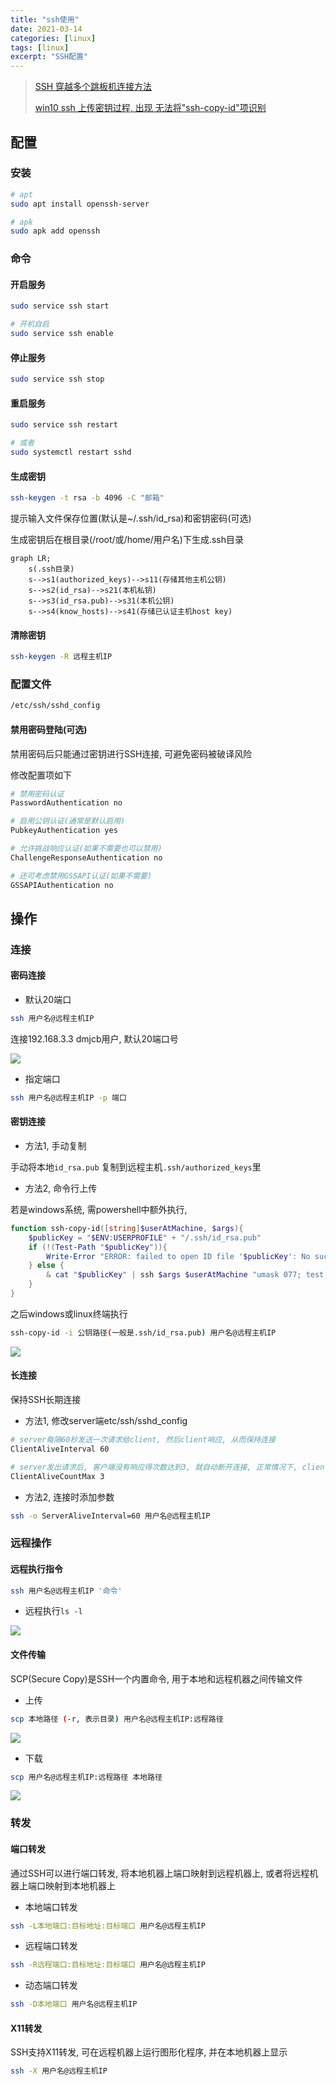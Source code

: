 ```yaml
---
title: "ssh使用"
date: 2021-03-14
categories: [linux]
tags: [linux]
excerpt: "SSH配置"
---
```


> [SSH 穿越多个跳板机连接方法](https://murphypei.github.io/blog/2021/12/ssh-proxyjump.html)
>
> [win10 ssh 上传密钥过程, 出现 无法将"ssh-copy-id"项识别](https://blog.csdn.net/Defiler_Lee/article/details/116278442)

## 配置

### 安装

```sh
# apt
sudo apt install openssh-server

# apk
sudo apk add openssh
```

### 命令

#### 开启服务

```sh
sudo service ssh start

# 开机自启
sudo service ssh enable
```

#### 停止服务

```sh
sudo service ssh stop
```

#### 重启服务

```sh
sudo service ssh restart

# 或者
sudo systemctl restart sshd
```

#### 生成密钥

```sh
ssh-keygen -t rsa -b 4096 -C "邮箱"
```

提示输入文件保存位置(默认是~/.ssh/id_rsa)和密钥密码(可选)

生成密钥后在根目录(/root/或/home/用户名)下生成.ssh目录

```mermaid
graph LR;
    s(.ssh目录)
    s-->s1(authorized_keys)-->s11(存储其他主机公钥)
    s-->s2(id_rsa)-->s21(本机私钥)
    s-->s3(id_rsa.pub)-->s31(本机公钥)
    s-->s4(know_hosts)-->s41(存储已认证主机host key)
```

#### 清除密钥

```sh
ssh-keygen -R 远程主机IP
```

### 配置文件

```sh
/etc/ssh/sshd_config
```

#### 禁用密码登陆(可选)

禁用密码后只能通过密钥进行SSH连接, 可避免密码被破译风险

修改配置项如下

```sh
# 禁用密码认证
PasswordAuthentication no

# 启用公钥认证(通常是默认启用)
PubkeyAuthentication yes

# 允许挑战响应认证(如果不需要也可以禁用)
ChallengeResponseAuthentication no

# 还可考虑禁用GSSAPI认证(如果不需要)
GSSAPIAuthentication no
```

## 操作

### 连接

#### 密码连接

- 默认20端口

```sh
ssh 用户名@远程主机IP
```

连接192.168.3.3 dmjcb用户, 默认20端口号

![](/assets/image/20241109_164123.jpg)

- 指定端口

```sh
ssh 用户名@远程主机IP -p 端口
```

#### 密钥连接

- 方法1, 手动复制

手动将本地`id_rsa.pub` 复制到远程主机`.ssh/authorized_keys`里

- 方法2, 命令行上传

若是windows系统, 需powershell中额外执行,

```powershell
function ssh-copy-id([string]$userAtMachine, $args){
    $publicKey = "$ENV:USERPROFILE" + "/.ssh/id_rsa.pub"
    if (!(Test-Path "$publicKey")){
        Write-Error "ERROR: failed to open ID file '$publicKey': No such file"
    } else {
        & cat "$publicKey" | ssh $args $userAtMachine "umask 077; test -d .ssh || mkdir .ssh ; cat >> .ssh/authorized_keys || exit 1"
    }
}
```

之后windows或linux终端执行

```sh
ssh-copy-id -i 公钥路径(一般是.ssh/id_rsa.pub) 用户名@远程主机IP
```

![](/assets/image/20241206_115748.jpg)

#### 长连接

保持SSH长期连接

- 方法1, 修改server端etc/ssh/sshd_config

```sh
# server每隔60秒发送一次请求给client, 然后client响应, 从而保持连接
ClientAliveInterval 60 

# server发出请求后, 客户端没有响应得次数达到3, 就自动断开连接, 正常情况下, client不会不响应
ClientAliveCountMax 3 
```

- 方法2, 连接时添加参数

```sh
ssh -o ServerAliveInterval=60 用户名@远程主机IP
```

### 远程操作

#### 远程执行指令

```sh
ssh 用户名@远程主机IP '命令'
```

- 远程执行`ls -l`

![](/assets/image/20241206_221806.jpg)

#### 文件传输

SCP(Secure Copy)是SSH一个内置命令, 用于本地和远程机器之间传输文件

- 上传

```sh
scp 本地路径 (-r, 表示目录) 用户名@远程主机IP:远程路径
```

![](/assets/image/20241206_221052.jpg)

- 下载

```sh
scp 用户名@远程主机IP:远程路径 本地路径
```

![](/assets/image/20241206_221634.jpg)

### 转发

#### 端口转发

通过SSH可以进行端口转发, 将本地机器上端口映射到远程机器上, 或者将远程机器上端口映射到本地机器上

- 本地端口转发

```sh
ssh -L本地端口:目标地址:目标端口 用户名@远程主机IP
```

- 远程端口转发

```sh
ssh -R远程端口:目标地址:目标端口 用户名@远程主机IP
```

- 动态端口转发

```sh
ssh -D本地端口 用户名@远程主机IP
```

#### X11转发

SSH支持X11转发, 可在远程机器上运行图形化程序, 并在本地机器上显示

```sh
ssh -X 用户名@远程主机IP
```